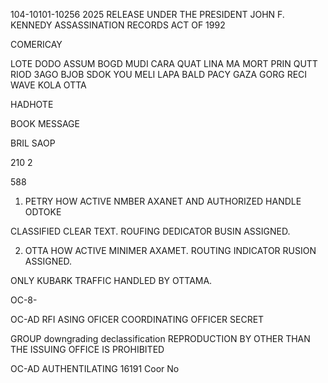 104-10101-10256 2025 RELEASE UNDER THE PRESIDENT JOHN F. KENNEDY ASSASSINATION RECORDS ACT OF 1992

COMERICAY

LOTE DODO ASSUM BOGD
MUDI CARA QUAT LINA
MA MORT PRIN QUTT
RIOD 3AGO BJOB SDOK
YOU MELI LAPA BALD
PACY GAZA GORG RECI
WAVE KOLA OTTA

HADHOTE

BOOK MESSAGE

BRIL SAOP

210 2

588

1. PETRY HOW ACTIVE NMBER AXANET AND AUTHORIZED HANDLE ODTOKE

CLASSIFIED CLEAR TEXT. ROUFING DEDICATOR BUSIN ASSIGNED.

2. OTTA HOW ACTIVE MINIMER AXAMET. ROUTING INDICATOR RUSION ASSIGNED.

ONLY KUBARK TRAFFIC HANDLED BY OTTAMA.

OC-8-

OC-AD
RFI ASING OFICER
COORDINATING OFFICER
SECRET

GROUP
downgrading
declassification
REPRODUCTION BY OTHER THAN THE ISSUING OFFICE IS PROHIBITED

OC-AD
AUTHENTILATING
16191
Coor No
